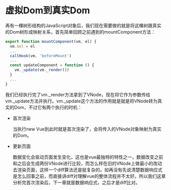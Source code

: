 # 虚拟Dom到真实Dom

再有一棵树形结构的JavaScript对象后，我们现在需要做的就是将这棵树跟真实的Dom树形成映射关系，首先简单回顾之前遇到的mountComponent方法：

```js
export function mountComponent(vm, el) {
  vm.$el = el
  ...
  callHook(vm, 'beforeMount')
  ...
  const updateComponent = function () {
    vm._update(vm._render())
  }
  ...
}
```

我们已经执行完了vm._render方法拿到了VNode，现在将它作为参数传给vm._update方法并执行。vm._update这个方法的作用就是就是将VNode转为真实的Dom，不过它有两个执行的时机：

- 首次渲染

    当执行new Vue到此时就是首次渲染了，会将传入的VNode对象映射为真实的Dom。

- 更新页面

    数据变化会驱动页面发生变化，这也是vue最独特的特性之一，数据改变之前和之后会生成两份VNode进行比较，而怎么样在旧的VNode上做最小的改动去渲染页面，这样一个diff算法还是挺复杂的。如再没有先说清楚数据响应式是怎么回事之前，而直接讲diff对理解vue的整体流程并不太好。所以我们这章分析完首次渲染后，下一章就是数据响应式，之后才是diff比对。
